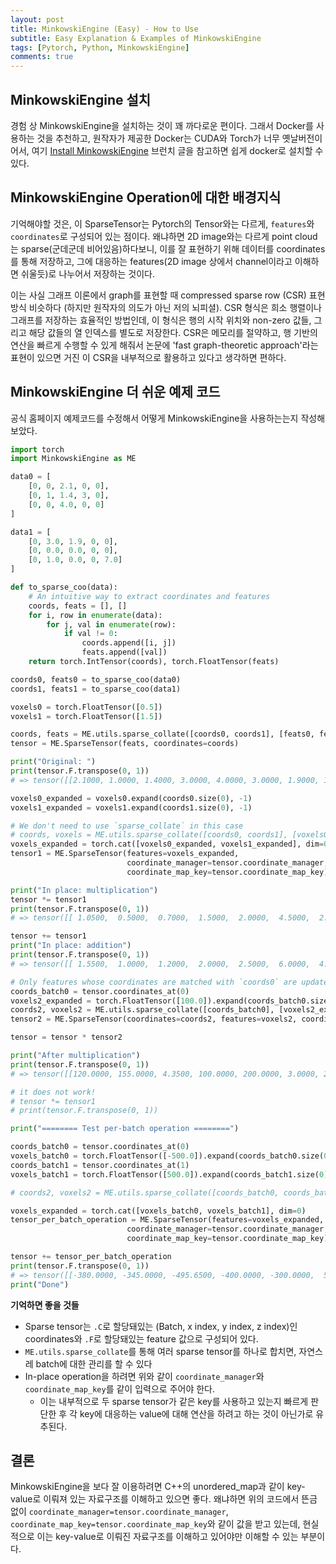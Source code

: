 ```yaml
---
layout: post
title: MinkowskiEngine (Easy) - How to Use
subtitle: Easy Explanation & Examples of MinkowskiEngine
tags: [Pytorch, Python, MinkowskiEngine]
comments: true
---
```


## MinkowskiEngine 설치

경험 상 MinkowskiEngine을 설치하는 것이 꽤 까다로운 편이다.
그래서 Docker를 사용하는 것을 추천하고, 원작자가 제공한 Docker는 CUDA와 Torch가 너무 옛날버전이어서,
여기 [Install MinkowskiEngine](https://brunch.co.kr/@leadbreak/18) 브런치 글을 참고하면 쉽게 docker로 설치할 수 있다.

## MinkowskiEngine Operation에 대한 배경지식

기억해야할 것은, 이 SparseTensor는 Pytorch의 Tensor와는 다르게, `features`와 `coordinates`로 구성되어 있는 점이다.
왜냐하면 2D image와는 다르게 point cloud는 sparse(군데군데 비어있음)하다보니, 이를 잘 표현하기 위해 데이터를 coordinates를 통해 저장하고,
그에 대응하는 features(2D image 상에서 channel이라고 이해하면 쉬울듯)로 나누어서 저장하는 것이다.

이는 사실 그래프 이론에서 graph를 표현할 때 compressed sparse row (CSR) 표현방식 비슷하다 (하지만 원작자의 의도가 아닌 저의 뇌피셜).
CSR 형식은 희소 행렬이나 그래프를 저장하는 효율적인 방법인데, 
이 형식은 행의 시작 위치와 non-zero 값들, 그리고 해당 값들의 열 인덱스를 별도로 저장한다. 
CSR은 메모리를 절약하고, 행 기반의 연산을 빠르게 수행할 수 있게 해줘서 논문에 'fast graph-theoretic approach'라는 표현이 있으면 거진 이 CSR을 내부적으로 활용하고 있다고 생각하면 편하다.



## MinkowskiEngine 더 쉬운 예제 코드

공식 홈페이지 예제코드를 수정해서 어떻게 MinkowskiEngine을 사용하는는지 작성해보았다.


```python
import torch
import MinkowskiEngine as ME

data0 = [
    [0, 0, 2.1, 0, 0],
    [0, 1, 1.4, 3, 0],
    [0, 0, 4.0, 0, 0]
]

data1 = [
    [0, 3.0, 1.9, 0, 0],
    [0, 0.0, 0.0, 0, 0],
    [0, 1.0, 0.0, 0, 7.0]
]

def to_sparse_coo(data):
    # An intuitive way to extract coordinates and features
    coords, feats = [], []
    for i, row in enumerate(data):
        for j, val in enumerate(row):
            if val != 0:
                coords.append([i, j])
                feats.append([val])
    return torch.IntTensor(coords), torch.FloatTensor(feats)

coords0, feats0 = to_sparse_coo(data0)
coords1, feats1 = to_sparse_coo(data1)

voxels0 = torch.FloatTensor([0.5])
voxels1 = torch.FloatTensor([1.5])

coords, feats = ME.utils.sparse_collate([coords0, coords1], [feats0, feats1])
tensor = ME.SparseTensor(feats, coordinates=coords)

print("Original: ")
print(tensor.F.transpose(0, 1))
# => tensor([[2.1000, 1.0000, 1.4000, 3.0000, 4.0000, 3.0000, 1.9000, 1.0000, 7.0000]])

voxels0_expanded = voxels0.expand(coords0.size(0), -1)
voxels1_expanded = voxels1.expand(coords1.size(0), -1)

# We don't need to use `sparse_collate` in this case
# coords, voxels = ME.utils.sparse_collate([coords0, coords1], [voxels0_expanded, voxels1_expanded])
voxels_expanded = torch.cat([voxels0_expanded, voxels1_expanded], dim=0)
tensor1 = ME.SparseTensor(features=voxels_expanded,
                          coordinate_manager=tensor.coordinate_manager,
                          coordinate_map_key=tensor.coordinate_map_key)

print("In place: multiplication")
tensor *= tensor1
print(tensor.F.transpose(0, 1))
# => tensor([[ 1.0500,  0.5000,  0.7000,  1.5000,  2.0000,  4.5000,  2.8500,  1.5000, 10.5000]])

tensor += tensor1
print("In place: addition")
print(tensor.F.transpose(0, 1))
# => tensor([[ 1.5500,  1.0000,  1.2000,  2.0000,  2.5000,  6.0000,  4.3500,  3.0000, 12.0000]])

# Only features whose coordinates are matched with `coords0` are updated
coords_batch0 = tensor.coordinates_at(0)
voxels2_expanded = torch.FloatTensor([100.0]).expand(coords_batch0.size(0), -1)
coords2, voxels2 = ME.utils.sparse_collate([coords_batch0], [voxels2_expanded])
tensor2 = ME.SparseTensor(coordinates=coords2, features=voxels2, coordinate_manager=tensor.coordinate_manager)

tensor = tensor * tensor2

print("After multiplication")
print(tensor.F.transpose(0, 1))
# => tensor([[120.0000, 155.0000, 4.3500, 100.0000, 200.0000, 3.0000, 250.0000, 12.0000, 6.0000]])

# it does not work!
# tensor *= tensor1
# print(tensor.F.transpose(0, 1))

print("======== Test per-batch operation ========")

coords_batch0 = tensor.coordinates_at(0)
voxels_batch0 = torch.FloatTensor([-500.0]).expand(coords_batch0.size(0), -1)
coords_batch1 = tensor.coordinates_at(1)
voxels_batch1 = torch.FloatTensor([500.0]).expand(coords_batch1.size(0), -1)

# coords2, voxels2 = ME.utils.sparse_collate([coords_batch0, coords_batch1], [voxels_batch0, voxels_batch1])

voxels_expanded = torch.cat([voxels_batch0, voxels_batch1], dim=0)
tensor_per_batch_operation = ME.SparseTensor(features=voxels_expanded,
                          coordinate_manager=tensor.coordinate_manager,
                          coordinate_map_key=tensor.coordinate_map_key)

tensor += tensor_per_batch_operation
print(tensor.F.transpose(0, 1))
# => tensor([[-380.0000, -345.0000, -495.6500, -400.0000, -300.0000,  503.0000, 750.0000,  512.0000,  506.0000]])
print("Done")
```

**기억하면 좋을 것들**
- Sparse tensor는 `.C`로 할당돼있는 (Batch, x index, y index, z index)인 coordinates와 `.F`로 할당돼있는 feature 값으로 구성되어 있다.
- `ME.utils.sparse_collate`를 통해 여러 sparse tensor를 하나로 합치면, 자연스레 batch에 대한 관리를 할 수 있다
- In-place operation을 하려면 위와 같이 `coordinate_manager`와 `coordinate_map_key`를 같이 입력으로 주어야 한다.
  - 이는 내부적으로 두 sparse tensor가 같은 key를 사용하고 있는지 빠르게 판단한 후 각 key에 대응하는 value에 대해 연산을 하려고 하는 것이 아닌가로 유추된다.
 

## 결론

MinkowskiEngine을 보다 잘 이용하려면 C++의 unordered_map과 같이 key-value로 이뤄져 있는 자료구조를 이해하고 있으면 좋다.
왜냐하면 위의 코드에서 뜬금 없이 `coordinate_manager=tensor.coordinate_manager`, `coordinate_map_key=tensor.coordinate_map_key`와 같이 값을 받고 있는데,
현실적으로 이는 key-value로 이뤄진 자료구조를 이해하고 있어야만 이해할 수 있는 부분이다.

